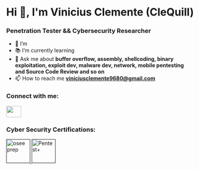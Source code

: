# Hi 👋, I'm Vinicius Clemente (CleQuill)
### Penetration Tester && Cybersecurity Researcher  

- 📔 I’m 
- 📚 I’m currently learning 
- 💬 Ask me about **buffer overflow, assembly, shellcoding, binary exploitation, exploit dev, malware dev, network, mobile pentesting and Source Code Review and so on**
- 📫 How to reach me **viniciusclemente9680@gmail.com**

### Connect with me:
<p align="left">
<a href="https://www.linkedin.com/in/vinicius-clemente-718b6317b/" target="_blank"><img align="center" src="https://raw.githubusercontent.com/rahuldkjain/github-profile-readme-generator/master/src/images/icons/Social/linked-in-alt.svg" alt="" height="30" width="40" /></a>
</p>

### Cyber Security Certifications:
<p align="left">
    <a href="" target="_blank" rel="noreferrer"> 
        <img src="CEH Master" alt="osee prep" width="64" height="64"/> 
    </a>
    <a href="" target="_blank" rel="noreferrer"> 
        <img src="" alt="Pentest+" width="64" height="64"/> 
    </a> 
</p>

